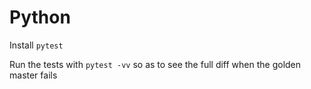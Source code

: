 # Python

Install `pytest`

Run the tests with `pytest -vv` so as to see the full diff when
the golden master fails
